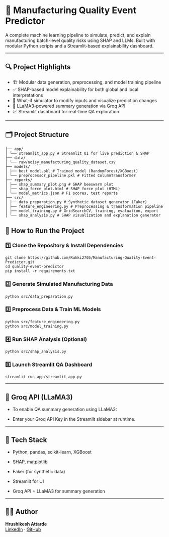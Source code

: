 # 🧪 Manufacturing Quality Event Predictor

A complete machine learning pipeline to simulate, predict, and explain manufacturing batch-level quality risks using SHAP and LLMs. Built with modular Python scripts and a Streamlit-based explainability dashboard.

---

## 🔍 Project Highlights

- 🏗️ Modular data generation, preprocessing, and model training pipeline
- ✅ SHAP-based model explainability for both global and local interpretations
- 🔧 What-if simulator to modify inputs and visualize prediction changes
- 🧠 LLaMA3-powered summary generation via Groq API
- 📈 Streamlit dashboard for real-time QA exploration

---

## 🗂️ Project Structure

```
├── app/
│ └── streamlit_app.py # Streamlit UI for live prediction & SHAP
├── data/
│ └── raw/noisy_manufacturing_quality_dataset.csv
├── models/
│ ├── best_model.pkl # Trained model (RandomForest/XGBoost)
│ └── preprocessor_pipeline.pkl # Fitted ColumnTransformer
├── reports/
│ ├── shap_summary_plot.png # SHAP beeswarm plot
│ ├── shap_force_plot.html # SHAP force plot (HTML)
│ └── model_metrics.json # F1 scores, test reports
├── src/
│ ├── data_preparation.py # Synthetic dataset generator (Faker)
│ ├── feature_engineering.py # Preprocessing & transformation pipeline
│ ├── model_training.py # GridSearchCV, training, evaluation, export
│ └── shap_analysis.py # SHAP visualization and explanation generator
```
## 🚀 How to Run the Project

### 1️⃣ Clone the Repository & Install Dependencies
```
git clone https://github.com/Rukki2705/Manufacturing-Quality-Event-Predictor.git
cd quality-event-predictor
pip install -r requirements.txt
```
### 2️⃣ Generate Simulated Manufacturing Data
```
python src/data_preparation.py
```
### 3️⃣ Preprocess Data & Train ML Models
```
python src/feature_engineering.py
python src/model_training.py
```
### 4️⃣ Run SHAP Analysis (Optional)
```
python src/shap_analysis.py
```
### 5️⃣ Launch Streamlit QA Dashboard
```
streamlit run app/streamlit_app.py
```
---
## 🧠 Groq API (LLaMA3)
- To enable QA summary generation using LLaMA3:

- Enter your Groq API Key in the Streamlit sidebar at runtime.

---
## 🧰 Tech Stack
- Python, pandas, scikit-learn, XGBoost

- SHAP, matplotlib

- Faker (for synthetic data)

- Streamlit for UI

- Groq API + LLaMA3 for summary generation

---
## 👨‍💻 Author

**Hrushikesh Attarde**  
[LinkedIn](https://www.linkedin.com/in/hrushikesh-attarde) · [GitHub](https://github.com/Rukki2705)
